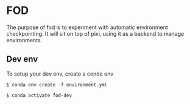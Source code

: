 # FOD

The purpose of fod is to experiment with automatic environment
checkpointing. It will sit on top of pixi, using it as a backend
to manage environments.

## Dev env

To setup your dev env, create a conda env

```
$ conda env create -f environment.yml 

$ conda activate fod-dev
```